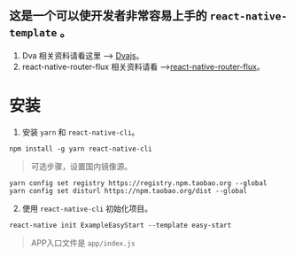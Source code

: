 ## 这是一个可以使开发者非常容易上手的 `react-native-template` 。
1. Dva 相关资料请看这里 --> [Dvajs](https://github.com/dvajs/dva)。
2. react-native-router-flux 相关资料请看 -->[react-native-router-flux](https://github.com/aksonov/react-native-router-flux)。

# 安装

1. 安装 `yarn` 和 `react-native-cli`。
```
npm install -g yarn react-native-cli
```
> 可选步骤，设置国内镜像源。
```
yarn config set registry https://registry.npm.taobao.org --global
yarn config set disturl https://npm.taobao.org/dist --global
```

2. 使用 `react-native-cli` 初始化项目。
```
react-native init ExampleEasyStart --template easy-start
```

> APP入口文件是 `app/index.js`
